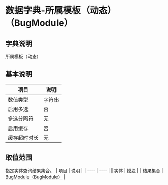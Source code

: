 # 数据字典-所属模板（动态）（BugModule）
## 字典说明
所属模板（动态）

## 基本说明
| 项目 | 说明 |
| ---- | ---- |
| 数值类型 | 字符串 |
| 启用多选 | 否 |
| 多选分隔符 | 无 |
| 启用缓存 | 否 |
| 缓存超时时长 | 无 |

## 取值范围
指定实体查询结果集合。
| 项目 | 说明 |
| ---- | ---- |
| 实体 | [模块](../module/zentao/Module) |
| 结果集合 | [BugModule（BugModule）]() |

